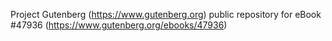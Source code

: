Project Gutenberg (https://www.gutenberg.org) public repository for eBook #47936 (https://www.gutenberg.org/ebooks/47936)
